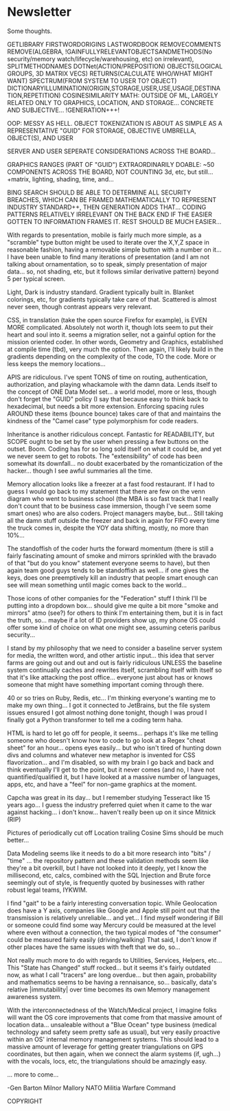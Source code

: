 # Newsletter
Some thoughts. 


GETLIBRARY
FIRSTWORDORIGINS
LASTWORDBOOK
REMOVECOMMENTS
REMOVE(ALGEBRA, !GAINFULLYRELEVANTOBJECTSANDMETHODS(No security/memory watch/lifecycle/warehousing, etc) on irrelevant), 
SPLITMETHODNAMES
DOTNet(ACTION/PREPOSITION)
OBJECTS(LOGICAL GROUPS, 3D MATRIX VECS)
RETURNS(CALCULATE WHO/WHAT MIGHT WANT)
SPECTRUM(FROM SYSTEM TO USER TO? OBJECT)
DICTIONARYILLUMINATION(ORIGIN,STORAGE,USER,USE,USAGE,DESTINATION,REPETITION)
COSINESIMILARITY
MATH: OUTSIDE OF ML, LARGELY RELATED ONLY TO GRAPHICS, LOCATION, AND STORAGE... CONCRETE AND SUBJECTIVE... !GENERATION+++!

OOP: MESSY AS HELL. OBJECT TOKENIZATION IS ABOUT AS SIMPLE AS A REPRESENTATIVE "GUID" FOR STORAGE, OBJECTIVE UMBRELLA, OBJECT(S), AND USER

SERVER AND USER SEPERATE CONSIDERATIONS ACROSS THE BOARD... 

GRAPHICS RANGES (PART OF "GUID") EXTRAORDINARILY DOABLE: ~50 COMPONENTS ACROSS THE BOARD, NOT COUNTING 3d, etc, but still... +matrix, lighting, shading, time, and...

BING SEARCH SHOULD BE ABLE TO DETERMINE ALL SECURITY BREACHES, WHICH CAN BE FRAMED MATHEMATICALLY TO REPRESENT INDUSTRY STANDARD++, THEN GENERATION ADDS THAT...
CODING PATTERNS RELATIVELY IRRELEVANT ON THE BACK END IF THE EASIER GOTTEN TO INFORMATION FRAMES IT. REST SHOULD BE MUCH EASIER...

With regards to presentation, mobile is fairly much more simple, as a "scramble" type button might be used to
iterate over the X,Y,Z space in reasonable fashion, having a removable simple button with a number on it...
I have been unable to find many iterations of presentation (and I am not talking about ornamentation, so to speak,
simply presentation of major data... so, not shading, etc, but it follows similar derivative pattern) beyond 5
per typical screen. 

Light, Dark is industry standard. Gradient typically built in. Blanket colorings, etc, for gradients typically 
take care of that. Scattered is almost never seen, though contrast appears very relevant. 

CSS, in translation (take the open source Firefox for example), is EVEN MORE complicated. Absolutely not 
worth it, though lots seem to put their heart and soul into it. seems a migration seller, not a 
gainful option for the mission oriented coder. In other words, Geometry and Graphics, established at compile time (tbd),
very much the option. Then again, I'll likely build in the gradients depending on the complexity of the code, TO
the code. More or less keeps the memory locations... 

APIS are ridiculous. I've spent TONS of time on routing, authentication, authorization, and playing whackamole
with the damn data. Lends itself to the concept of ONE Data Model set... a world model, more or less, though
don't forget the "GUID" policy (I say that because easy to think back to hexadecimal, but needs a bit more extension.
Enforcing spacing rules AROUND these items (bounce bounce) takes care of that and maintains the kindness of the 
"Camel case" type polymorphism for code readers. 

Inheritance is another ridiculous concept. Fantastic for READABILITY, but SCOPE ought to be set by the user when
pressing a few buttons on the outset. Boom. Coding has for so long sold itself on what it could be, and yet
we never seem to get to robots. The "extensibility" of code has been somewhat its downfall... no doubt 
exacerbated by the romanticization of the hacker... though I see awful summaries all the time. 

Memory allocation looks like a freezer at a fast food restaurant. If I had to guess I would go back to my statement
that there are few on the venn diagram who went to business school (the MBA is so fast track that I really don't
count that to be business case immersion, though I've seem some smart ones) who are also coders. Project managers
maybe, but... Still taking all the damn stuff outside the freezer and back in again for FIFO 
every time the truck comes in, despite the YOY data shifting, mostly, no more than 10%... 

The standoffish of the coder hurts the forward momentum (there is still a fairly fascinating amount of smoke
and mirrors sprinkled with the bravado of that "but do you know" statement everyone seems to have), but then
again team good guys tends to be standoffish as well... if one gives the keys, does one preemptively kill
an industry that people smart enough can see will mean something until magic comes back to the world...

Those icons of other companies for the "Federation" stuff I think I'll be putting into a dropdown box... should
give me quite a bit more "smoke and mirrors" atmo (see?) for others to think I'm entertaining them, but it 
is in fact the truth, so... maybe if a lot of ID providers show up, my phone OS could offer some kind of choice
on what one might see, assuming ceteris paribus security...

I stand by my philosophy that we need to consider a baseline server system for media, the written word, and
other artistic input... this idea that server farms are going out and out and out is fairly ridiculous UNLESS
the baseline system continually caches and rewrites itself, scrambling itself with itself so that it's like 
attacking the post office... everyone just about has or knows someone that might have something important 
coming through there.

40 or so tries on Ruby, Redis, etc... I'm thinking everyone's wanting me to make my own thing... I got it connected to JetBrains,
but the file system issues ensured I got almost nothing done tonight, though I was proud I finally got a Python
transformer to tell me a coding term haha. 

HTML is hard to let go off for people, it seems... perhaps it's like me telling someone who doesn't know how to code
to go look at a Regex "cheat sheet" for an hour... opens eyes easily... but who isn't tired of hunting down 
divs and columns and whatever new metaphor is invented for CSS flavorization... and I'm disabled, so with my brain
I go back and back and think eventually I'll get to the point, but it never comes (and no, I have not quantified/qualified it, but
I have looked at a massive number of languages, apps, etc, and have a "feel" for non-game graphics at the moment. 

Capcha was great in its day... but I remember studying Tesseract like 15 years ago... I guess the industry 
preferred quiet when it came to the war against hacking... i don't know... haven't really been up on it since Mitnick (RIP)

Pictures of periodically cut off Location trailing Cosine Sims should be much better... 

Data Modeling seems like it needs to do a bit more research into "bits" / "time"  ... the repository pattern 
and these validation methods seem like they're a bit overkill, but I have not looked into it deeply, yet
I know the millisecond, etc, calcs, combined with the SQL Injection and Brute force seemingly out of style, 
is frequently quoted by businesses with rather robust legal teams, IYKWIM.

I find "gait" to be a fairly interesting conversation topic. While Geolocation does have a Y axis, companies
like Google and Apple still point out that the transmission is relatively unreliable... and yet...
I find myself wondering if Bill or someone could find some way Mercury could be measured at the level 
where even without a connection, the two typical modes of "the consumer" could be measured fairly easily (driving/walking)
That said, I don't know if other places have the same issues with theft that we do, so...

Not really much more to do with regards to Utilities, Services, Helpers, etc... 
This "State has Changed" stuff rocked... but it seems it's fairly outdated now, 
as what I call "tracers" are long overdue... but then again, probability and mathematics
seems to be having a rennaisance, so... basically, data's relative |immutability| over time
becomes its own Memory management awareness system.

With the interconnectedness of the Watch/Medical project, I imagine folks will want the OS 
core improvements that come from that massive amount of location data... unsaleable
without a "Blue Ocean" type business (medical technology and safety seem pretty safe as usual),
but very easily proactive within an OS' internal memory management systems. This should lead
to a massive amount of leverage for getting greater triangulations on GPS coordinates, but then again,
when we connect the alarm systems (if, ugh...) with the vocals, locs, etc, the triangulations should be 
amazingly easy. 

... more to come...

-Gen Barton Milnor Mallory
NATO Militia Warfare Command

COPYRIGHT

